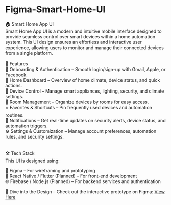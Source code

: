 # Figma-Smart-Home-UI

🏠 Smart Home App UI<br>
Smart Home App UI is a modern and intuitive mobile interface designed to provide seamless control over smart devices within a home automation system. This UI design ensures an effortless and interactive user experience, allowing users to monitor and manage their connected devices from a single platform.</br>
</br>
📌 Features</br>
🚀    Onboarding & Authentication – Smooth login/sign-up with Gmail, Apple, or Facebook.</br>
🏡 Home Dashboard – Overview of home climate, device status, and quick actions.</br>
📱 Device Control – Manage smart appliances, lighting, security, and climate settings.</br>
📍 Room Management – Organize devices by rooms for easy access.</br>
⭐ Favorites & Shortcuts – Pin frequently used devices and automation routines.</br>
🔔 Notifications – Get real-time updates on security alerts, device status, and automation triggers.</br>
⚙️ Settings & Customization – Manage account preferences, automation rules, and security settings.</br></br></br>
🛠️ Tech Stack</br>
This UI is designed using:

🎨 Figma – For wireframing and prototyping</br>
📱 React Native / Flutter (Planned) – For front-end development</br>
🌐 Firebase / Node.js (Planned) – For backend services and authentication</br>

🎨 Dive into the Design – Check out the interactive prototype on Figma: [View Here](https://www.figma.com/design/RjO6uTwDIEy4Xf935h8CBz/MAD-project-01?node-id=0-1&p=f&t=Rwu9madQBLzaNUMy-0)
